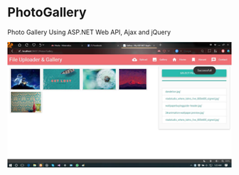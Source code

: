 # PhotoGallery
Photo Gallery Using ASP.NET Web API, Ajax and jQuery

<img src="https://raw.githubusercontent.com/Rahim373/PhotoGallery/master/demo%20(2).jpg"/>
